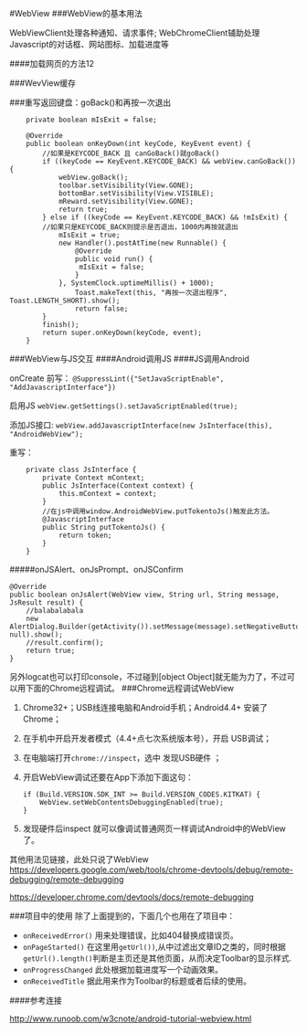 #WebView
###WebView的基本用法


WebViewClient处理各种通知、请求事件;
WebChromeClient辅助处理Javascript的对话框、网站图标、加载进度等


####加载网页的方法12



###WevView缓存




###重写返回键盘：goBack()和再按一次退出


```
    private boolean mIsExit = false;
    
    @Override
    public boolean onKeyDown(int keyCode, KeyEvent event) {
    	//如果是KEYCODE_BACK 且 canGoBack()就goBack()
        if ((keyCode == KeyEvent.KEYCODE_BACK) && webView.canGoBack()) {
            webView.goBack();
            toolbar.setVisibility(View.GONE);
            bottomBar.setVisibility(View.VISIBLE);
            mReward.setVisibility(View.GONE);
            return true;
        } else if ((keyCode == KeyEvent.KEYCODE_BACK) && !mIsExit) {
        //如果只是KEYCODE_BACK则提示是否退出，1000内再按就退出 
            mIsExit = true;
            new Handler().postAtTime(new Runnable() {
                @Override
                public void run() {
                 mIsExit = false;
                }
            }, SystemClock.uptimeMillis() + 1000);
            	Toast.makeText(this, "再按一次退出程序", Toast.LENGTH_SHORT).show();
            	return false;
        }
        finish();
        return super.onKeyDown(keyCode, event);
    }
```



###WebView与JS交互
####Android调用JS
####JS调用Android

onCreate 前写：
```@SuppressLint({"SetJavaScriptEnable", "AddJavascriptInterface"})```

启用JS
```webView.getSettings().setJavaScriptEnabled(true);```

添加JS接口:
```webView.addJavascriptInterface(new JsInterface(this), "AndroidWebView");```

重写：

```
    private class JsInterface {
        private Context mContext;
        public JsInterface(Context context) {
            this.mContext = context;
        }
        //在js中调用window.AndroidWebView.putTokentoJs()触发此方法。
        @JavascriptInterface
        public String putTokentoJs() {
            return token;
        }
    }
```    



#####onJSAlert、onJsPrompt、onJSConfirm


```
@Override
public boolean onJsAlert(WebView view, String url, String message, JsResult result) {
    //balabalabala
    new AlertDialog.Builder(getActivity()).setMessage(message).setNegativeButton("YES", null).show();
    //result.confirm();
    return true;
}
```
另外logcat也可以打印console，不过碰到[object Object]就无能为力了，不过可以用下面的Chrome远程调试。
###Chrome远程调试WebView

1. Chrome32+；USB线连接电脑和Android手机；Android4.4+ 安装了Chrome；
2. 在手机中开启开发者模式（4.4+点七次系统版本号），开启 USB调试；
3. 在电脑端打开```chrome://inspect```，选中 发现USB硬件 ；
4. 开启WebView调试还要在App下添加下面这句：
   
    ```
	if (Build.VERSION.SDK_INT >= Build.VERSION_CODES.KITKAT) {
	    WebView.setWebContentsDebuggingEnabled(true);
    }
    ```
    
5. 发现硬件后inspect 就可以像调试普通网页一样调试Android中的WebView了。

其他用法见链接，此处只说了WebView
https://developers.google.com/web/tools/chrome-devtools/debug/remote-debugging/remote-debugging

https://developer.chrome.com/devtools/docs/remote-debugging


###项目中的使用
除了上面提到的，下面几个也用在了项目中：

- ```onReceivedError()``` 用来处理错误，比如404替换成错误页。
- ```onPageStarted()``` 在这里用```getUrl())```,从中过滤出文章ID之类的，同时根据```getUrl().length()```判断是主页还是其他页面，从而决定Toolbar的显示样式.
- ```onProgressChanged``` 此处根据加载进度写一个动画效果。
- ```onReceivedTitle``` 据此用来作为Toolbar的标题或者后续的使用。

####参考连接

http://www.runoob.com/w3cnote/android-tutorial-webview.html

